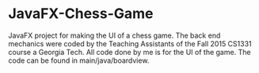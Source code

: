 # JavaFX-Chess-Game

JavaFX project for making the UI of a chess game. The back end mechanics were coded by the Teaching Assistants of the Fall 2015 CS1331 course a Georgia Tech. All code done by me is for the UI of the game. The code can be found in main/java/boardview.
